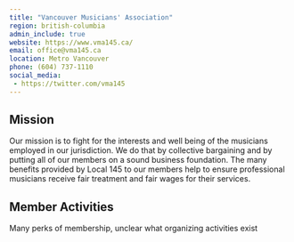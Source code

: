 ```yaml
---
title: "Vancouver Musicians' Association"
region: british-columbia
admin_include: true
website: https://www.vma145.ca/
email: office@vma145.ca
location: Metro Vancouver
phone: (604) 737-1110
social_media: 
 - https://twitter.com/vma145
---
```


## Mission

Our mission is to fight for the interests and well being of the musicians employed in our jurisdiction. We do that by collective bargaining and by putting all of our members on a sound business foundation. The many benefits provided by Local 145 to our members help to ensure professional musicians receive fair treatment and fair wages for their services.

## Member Activities

Many perks of membership, unclear what organizing activities exist

